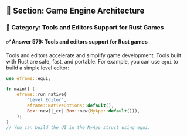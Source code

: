 ## 📘 Section: Game Engine Architecture
### 🔹 Category: Tools and Editors Support for Rust Games
#### ✅ Answer 579: Tools and editors support for Rust games

Tools and editors accelerate and simplify game development. Tools built with Rust are safe, fast, and portable. For example, you can use `egui` to build a simple level editor:

```rust
use eframe::egui;

fn main() {
    eframe::run_native(
        "Level Editor",
        eframe::NativeOptions::default(),
        Box::new(|_cc| Box::new(MyApp::default())),
    );
}
// You can build the UI in the MyApp struct using egui.
```
